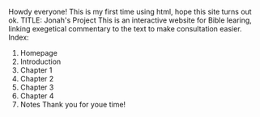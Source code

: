 Howdy everyone! This is my first time using html, hope this site turns out ok.
TITLE: Jonah's Project
This is an interactive website for Bible learing, linking exegetical commentary to the text to make consultation easier.
Index:
  1. Homepage
  2. Introduction
  3. Chapter 1
  4. Chapter 2
  5. Chapter 3
  6. Chapter 4
  7. Notes
Thank you for youe time!
